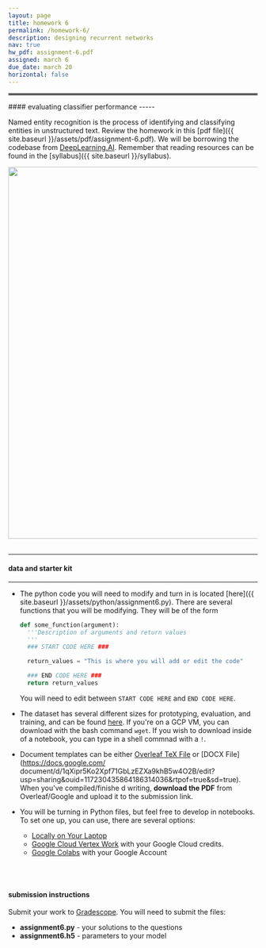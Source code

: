 ```yaml
---
layout: page
title: homework 6
permalink: /homework-6/
description: designing recurrent networks 
nav: true
hw_pdf: assignment-6.pdf
assigned: march 6
due_date: march 20
horizontal: false
---
```


<hr style="border:2px solid gray">
#### evaluating classifier performance
-----

Named entity recognition is the process of identifying and classifying entities in unstructured text. Review the homework in this [pdf file]({{ site.baseurl }}/assets/pdf/assignment-6.pdf). We will be borrowing the codebase from [DeepLearning.AI](http://deeplearning.ai). Remember that reading resources can be found in the [syllabus]({{ site.baseurl }}/syllabus).

<center>
<img 
  src="{{ site.baseurl }}/assets/img/ner-hw6.png"
  width="750" height="auto">
</center>
<br>

-----
#### data and starter kit
-----


* The python code you will need to modify and turn in is located [here]({{ site.baseurl }}/assets/python/assignment6.py). There are several functions that you will be modifying. They will be of the form

  ```python
  def some_function(argument):
    '''Description of arguments and return values
    '''
    ### START CODE HERE ###

    return_values = "This is where you will add or edit the code"

    ### END CODE HERE ###
    return return_values
  ```

  You will need to edit between `START CODE HERE` and `END CODE HERE`.

* The dataset has several different sizes for prototyping, evaluation, and training, and can be found [here](https://course.ccs.neu.edu/cs6120s25/data//named-entities). If you're on a GCP VM, you can download with the bash command `wget`. If you wish to download inside of a notebook, you can type in a shell commnad with a `!`.

* Document templates can be either [Overleaf TeX File](https://www.overleaf.com/read/zfwcfsbbgtxj) or [DOCX File](https://docs.google.com/
document/d/1qXipr5Ko2Xpf71GbLzEZXa9khB5w4O2B/edit?usp=sharing&ouid=117230435864186314036&rtpof=true&sd=true). When you've compiled/finishe
d writing, **download the PDF** from Overleaf/Google and upload it to the submission link. 

* You will be turning in Python files, but feel free to develop in notebooks. To set one up, you can use, there are several options:
  * [Locally on Your Laptop](https://jupyter.org/install)
  * [Google Cloud Vertex Work](https://console.cloud.google.com/vertex-ai/workbench) with your Google Cloud credits. 
  * [Google Colabs](https://colab.research.google.com/) with your Google Account

<br>
<br>

#### submission instructions

Submit your work to [Gradescope](http://gradescope.com). You will need to submit the files:

* **assignment6.py** - your solutions to the questions
* **assignment6.h5** - parameters to your model

